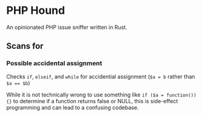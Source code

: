 # PHP Hound

An opinionated PHP issue sniffer written in Rust.

## Scans for

### Possible accidental assignment

Checks `if`, `elseif`, and `while` for accidential assignment (`$a = b` rather than `$a == $b`)

While it is not technically wrong to use something like `if ($a = function()) {}` to
determine if a function returns false or NULL, this is side-effect programming and
can lead to a confusing codebase.
